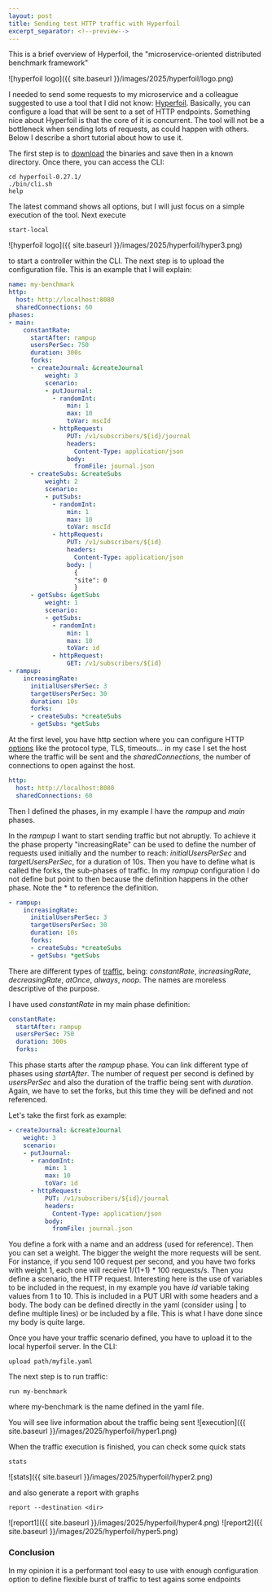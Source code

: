 ```yaml
---
layout: post
title: Sending test HTTP traffic with Hyperfoil
excerpt_separator: <!--preview-->
---
```

This is a brief overview of Hyperfoil, the "microservice-oriented distributed benchmark framework"
<!--preview-->

![hyperfoil logo]({{ site.baseurl }}/images/2025/hyperfoil/logo.png)

I needed to send some requests to my microservice and a colleague suggested to use a tool that I did not know: [Hyperfoil](https://hyperfoil.io/). Basically, you can configure a load that will be sent to a set of HTTP endpoints. Something nice about Hyperfoil is that
the core of it is concurrent. The tool will not be a bottleneck when sending lots of requests, as could happen with others. Below I describe a short tutorial about how to use it.

The first step is to [download](https://github.com/Hyperfoil/Hyperfoil/releases) the binaries and save then in a known directory. Once there, you can access the CLI:
```
cd hyperfoil-0.27.1/
./bin/cli.sh
help
```
The latest command shows all options, but I will just focus on a simple execution of the tool. Next execute
```
start-local
```
![hyperfoil logo]({{ site.baseurl }}/images/2025/hyperfoil/hyper3.png)

to start a controller within the CLI. The next step is to upload the configuration file. This is an example that I will explain:

```yaml
name: my-benchmark
http:
  host: http://localhost:8080
  sharedConnections: 60
phases:
- main:
    constantRate:
      startAfter: rampup
      usersPerSec: 750
      duration: 300s
      forks:
      - createJournal: &createJournal
          weight: 3
          scenario:
          - putJournal:
            - randomInt:
                min: 1
                max: 10
                toVar: mscId
            - httpRequest:
                PUT: /v1/subscribers/${id}/journal
                headers:
                  Content-Type: application/json
                body:
                  fromFile: journal.json
      - createSubs: &createSubs
          weight: 2
          scenario:
          - putSubs:
            - randomInt:
                min: 1
                max: 10
                toVar: mscId
            - httpRequest:
                PUT: /v1/subscribers/${id}
                headers:
                  Content-Type: application/json
                body: |
                  {
                  "site": 0
                  }
      - getSubs: &getSubs
          weight: 1
          scenario:
          - getSubs:
            - randomInt:
                min: 1
                max: 10
                toVar: id
            - httpRequest:
                GET: /v1/subscribers/${id}
- rampup:
    increasingRate:
      initialUsersPerSec: 3
      targetUsersPerSec: 30
      duration: 10s
      forks:
      - createSubs: *createSubs
      - getSubs: *getSubs
```

At the first level, you have http section where you can configure HTTP [options](https://hyperfoil.io/docs/user-guide/benchmark/http/) like the protocol type, TLS, timeouts... in my case I set the host where the traffic will be sent
and the *sharedConnections*, the number of connections to open against the host.
```yaml
http:
  host: http://localhost:8080
  sharedConnections: 60
```
Then I defined the phases, in my example I have the *rampup* and *main* phases.

In the *rampup* I want to start sending traffic but not abruptly. To achieve it the phase property "increasingRate" can be used to define the number of requests used initially and the number to reach: *initialUsersPerSec* and *targetUsersPerSec*, for a duration of 10s. Then you have to define what is called the forks, the sub-phases of traffic. In my *rampup* configuration I do not define but point to then because the definition happens in the other phase. Note the * to reference the definition.
```yaml
- rampup:
    increasingRate:
      initialUsersPerSec: 3
      targetUsersPerSec: 30
      duration: 10s
      forks:
      - createSubs: *createSubs
      - getSubs: *getSubs
```

There are different types of [traffic](https://hyperfoil.io/docs/user-guide/benchmark/phases/), being: *constantRate*, *increasingRate*,
*decreasingRate*, *atOnce*, *always*, *noop*. The names are moreless descriptive of the purpose.

I have used *constantRate* in my main phase definition:
```yaml
constantRate:
  startAfter: rampup
  usersPerSec: 750
  duration: 300s
  forks:
```
This phase starts after the *rampup* phase. You can link different type of phases using *startAfter*. The number of request per second is defined by *usersPerSec* and also the duration of the traffic being sent with *duration*. Again, we have to set the forks, but this time they will be defined and not referenced.

Let's take the first fork as example:
```yaml
- createJournal: &createJournal
    weight: 3
    scenario:
    - putJournal:
      - randomInt:
          min: 1
          max: 10
          toVar: id
      - httpRequest:
          PUT: /v1/subscribers/${id}/journal
          headers:
            Content-Type: application/json
          body:
            fromFile: journal.json
```
You define a fork with a name and an address (used for reference). Then you can set a weight. The bigger the weight the more requests will be sent. For instance, if
you send 100 request per second, and you have two forks with weight 1, each one will receive 1/(1+1) * 100 requests/s. Then you define a scenario, the HTTP request. Interesting here is the use of variables to be included in the request, in my example you have *id* variable taking values from 1 to 10. This is included in a PUT URI with some headers and a body. The body can be defined directly in the yaml (consider using | to define multiple lines) or be included by a file. This is what I have done since my body is quite large.

Once you have your traffic scenario defined, you have to upload it to the local hyperfoil server. In the CLI:
```
upload path/myfile.yaml
```

The next step is to run traffic:
```
run my-benchmark
```
where my-benchmark is the name defined in the yaml file.

You will see live information about the traffic being sent
![execution]({{ site.baseurl }}/images/2025/hyperfoil/hyper1.png)

When the traffic execution is finished, you can check some quick stats
```
stats
```
![stats]({{ site.baseurl }}/images/2025/hyperfoil/hyper2.png)

and also generate a report with graphs
```
report --destination <dir>
```
![report1]({{ site.baseurl }}/images/2025/hyperfoil/hyper4.png)
![report2]({{ site.baseurl }}/images/2025/hyperfoil/hyper5.png)

### Conclusion
In my opinion it is a performant tool easy to use with enough configuration option to define flexible burst of traffic to test agains some endpoints
